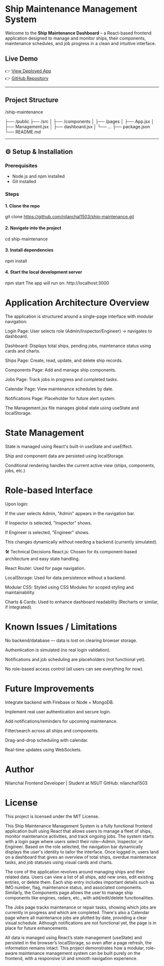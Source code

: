 
# Ship Maintenance Management System

Welcome to the **Ship Maintenance Dashboard** – a React-based frontend application designed to manage and monitor ships, their components, maintenance schedules, and job progress in a clean and intuitive interface.

## Live Demo

👉 [View Deployed App](https://ship-maintenance.vercel.app)  
👉 [GitHub Repository](https://github.com/nilanchal1503/ship-maintenance)

---

## Project Structure

/ship-maintenance

├── /public
├── /src
│ ├── /components
│ ├── /pages
│ ├── App.jsx
│ ├── Management.jsx
│ ├── dashboard.jsx
│ └── ...
├── package.json
└── README.md


---

## ⚙️ Setup & Installation

### Prerequisites
- Node.js and npm installed
- Git installed

### Steps

#### 1. Clone the repo
git clone https://github.com/nilanchal1503/ship-maintenance.git

#### 2. Navigate into the project
cd ship-maintenance

#### 3. Install dependencies
npm install

#### 4. Start the local development server
npm start
The app will run on: http://localhost:3000



# Application Architecture Overview
The application is structured around a single-page interface with modular navigation:

Login Page: User selects role (Admin/Inspector/Engineer) → navigates to dashboard.

Dashboard: Displays total ships, pending jobs, maintenance status using cards and charts.

Ships Page: Create, read, update, and delete ship records.

Components Page: Add and manage ship components.

Jobs Page: Track jobs in progress and completed tasks.

Calendar Page: View maintenance schedules by date.

Notifications Page: Placeholder for future alert system.

The Management.jsx file manages global state using useState and localStorage.



# State Management
State is managed using React's built-in useState and useEffect.

Ship and component data are persisted using localStorage.

Conditional rendering handles the current active view (ships, components, jobs, etc.)



# Role-based Interface
Upon login:

If the user selects Admin, "Admin" appears in the navigation bar.

If Inspector is selected, "Inspector" shows.

If Engineer is selected, "Engineer" shows.

This changes dynamically without needing a backend (currently simulated).

🛠️ Technical Decisions
React.js: Chosen for its component-based architecture and easy state handling.

React Router: Used for page navigation.

LocalStorage: Used for data persistence without a backend.

Modular CSS: Styled using CSS Modules for scoped styling and maintainability.

Charts & Cards: Used to enhance dashboard readability (Recharts or similar, if integrated).



# Known Issues / Limitations
No backend/database — data is lost on clearing browser storage.

Authentication is simulated (no real login validation).

Notifications and job scheduling are placeholders (not functional yet).

No role-based access control (all users can see everything for now).



# Future Improvements
Integrate backend with Firebase or Node + MongoDB.

Implement real user authentication and secure login.

Add notifications/reminders for upcoming maintenance.

Filter/search across all ships and components.

Drag-and-drop scheduling with calendar.

Real-time updates using WebSockets.

# Author
Nilanchal
Frontend Developer | Student at NSUT
GitHub: nilanchal1503

# License
This project is licensed under the MIT License.



This Ship Maintenance Management System is a fully functional frontend application built using React that allows users to manage a fleet of ships, monitor maintenance activities, and track ongoing jobs. The system starts with a login page where users select their role—Admin, Inspector, or Engineer. Based on the role selected, the navigation bar dynamically displays the user's identity to tailor the interface. Once logged in, users land on a dashboard that gives an overview of total ships, overdue maintenance tasks, and job statuses using visual cards and charts.

The core of the application revolves around managing ships and their related data. Users can view a list of all ships, add new ones, edit existing entries, or delete them. Each ship entry includes important details such as IMO number, flag, maintenance status, and associated components. Similarly, the Components page allows the user to manage ship components like engines, radars, etc., with add/edit/delete functionalities.

The Jobs page tracks maintenance or repair tasks, showing which jobs are currently in progress and which are completed. There's also a Calendar page where all maintenance jobs are plotted by date, providing a clear visual schedule. Although notifications are not functional yet, the page is in place for future enhancements.

All data is managed using React’s state management (useState) and persisted in the browser’s localStorage, so even after a page refresh, the information remains intact. This project demonstrates how a modular, role-aware maintenance management system can be built purely on the frontend, with a responsive UI and smooth navigation experience.
